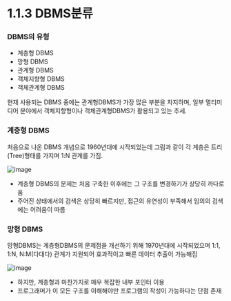 # 1.1.3 DBMS분류

### DBMS의 유형
- 계층형 DBMS
- 망형 DBMS
- 관계형 DBMS
- 객체지향형 DBMS
- 객체관계형 DBMS

현재 사용되는 DBMS 중에는 관계형DBMS가 가장 많은 부분을 차지하며, 일부 멀티미디어 분야에서 객체지향형이나 객체관계형DBMS가 활용되고 있는 추세.

### 계층형 DBMS
처음으로 나온 DBMS 개념으로 1960년대에 시작되었는데 그림과 같이 각 계층은 트리(Tree)형태를 가지며 1:N 관계를 가짐.

![image](https://github.com/user-attachments/assets/263776a4-83ef-44dd-a6e2-d54985a09f59)

- 계층형 DBMS의 문제는 처음 구축한 이후에는 그 구조를 변경하기가 상당히 까다로움
- 주어진 상태에서의 검색은 상당히 빠르지만, 접근의 유연성이 부족해서 임의의 검색에는 어려움이 따름

### 망형 DBMS
망형DBMS는 계층형DBMS의 문제점을 개선하기 위해 1970년대에 시작되었으며 1:1, 1:N, N:M(다대다) 관계가 지원되어 효과적이고 빠른 데이터 추출이 가능해짐

![image](https://github.com/user-attachments/assets/a4429ac6-459f-4c22-a24a-22f7d5a6ca3c)


- 하지만, 계층형과 마찬가지로 매우 복잡한 내부 포인터 이용
- 프로그래머가 이 모든 구조를 이해해야만 프로그램의 작성이 가능하다는 단점 존재

